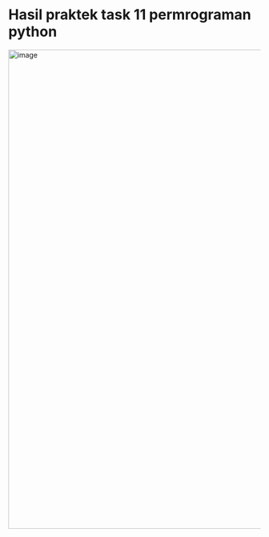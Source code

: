 # Hasil praktek task 11 permrograman python

<img width="958" alt="image" src="https://github.com/CheesePancake/KuliahPython/assets/92983457/4cd605e9-d5dd-46f7-8ee4-48d34fb5785a">
